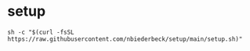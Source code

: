 # setup

```
sh -c "$(curl -fsSL https://raw.githubusercontent.com/nbiederbeck/setup/main/setup.sh)"
```

